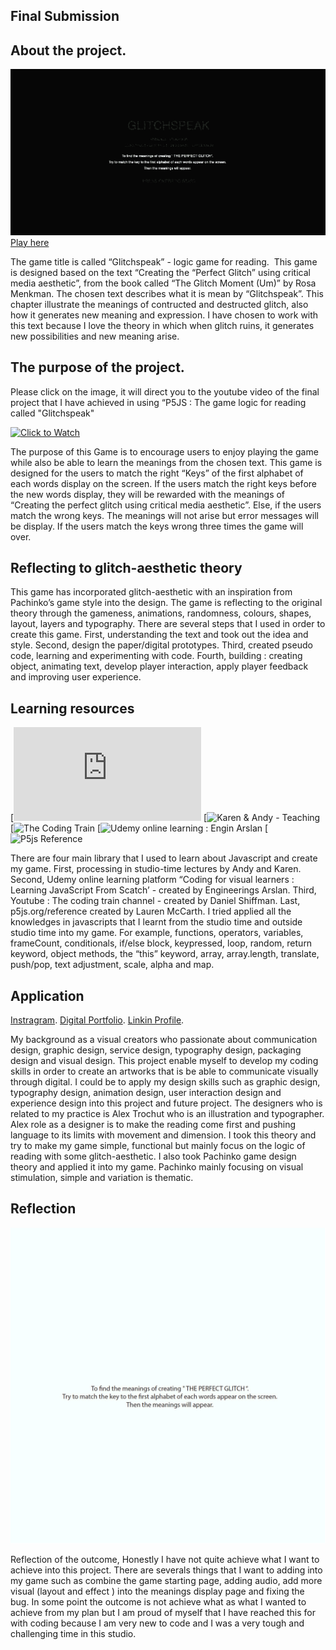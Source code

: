 ## Final Submission

## About the project.

![](Final_Outcome.gif)
[Play here](https://ptpeem.github.io/EdmCodeWorld/Final/GlitchSpeakGameLatest)

The game title is called “Glitchspeak” - logic game for reading.  This game is designed based on the text “Creating the “Perfect Glitch” using critical media aesthetic”, from the book called “The Glitch Moment (Um)” by Rosa Menkman. The chosen text describes what it is mean by “Glitchspeak”. This chapter illustrate the meanings of contructed and destructed glitch, also how it generates new meaning and expression. I have chosen to work with this text because I love the theory in which when glitch ruins, it generates new possibilities and new meaning arise.

## The purpose of the project.

Please click on the image, it will direct you to the youtube video of the final project that I have achieved in using “P5JS : The game logic for reading called "Glitchspeak"

[![Click to Watch](http://img.youtube.com/vi/f8dOilUyj8c/0.jpg)](https://youtu.be/f8dOilUyj8c)

The purpose of this Game is to encourage users to enjoy playing the game while also be able to learn the meanings from the chosen text. This game is designed for the users to match the right “Keys” of the first alphabet of each words display on the screen. If the users match the right keys before the new words display, they will be rewarded with the meanings of “Creating the perfect glitch using critical media aesthetic”. Else, if the users match the wrong keys. The meanings will not arise but error messages will be display. If the users match the keys wrong three times the game will over. 

## Reflecting to glitch-aesthetic theory

This game has incorporated glitch-aesthetic with an inspiration from Pachinko’s game style into the design. The game is reflecting to the original theory through the gameness, animations, randomness, colours, shapes, layout, layers and typography.  There are several steps that I used in order to create this game. First, understanding the text and took out the idea and style. Second, design the paper/digital prototypes. Third, created pseudo code, learning and experimenting with code. Fourth, building : creating object, animating text, develop player interaction, apply player feedback and improving user experience. 

## Learning resources

[![Karen & Andy - Teaching](https://github.com/Simandy/codewords/blob/master/processing/examples.md)
[![Karen & Andy - Teaching](https://github.com/Simandy/codewords)
[![The Coding Train](https://www.youtube.com/user/shiffman)
[![Udemy online learning : Engin Arslan](https://www.udemy.com/course/coding-for-visual-learners-learning-javascript-from-scratch/)
[![P5js Reference](https://p5js.org/reference/)

There are four main library that I used to learn about Javascript and create my game. First, processing in studio-time lectures by Andy and Karen. Second, Udemy online learning platform “Coding for visual learners : Learning JavaScript From Scatch’ - created by Engineerings Arslan. Third, Youtube : The coding train channel - created by Daniel Shiffman. Last, p5js.org/reference created by Lauren McCarth. I tried applied all the knowledges in javascripts that I learnt from the studio time and outside studio time into my game. For example, functions, operators, variables,  frameCount, conditionals, if/else block, keypressed, loop, random, return keyword, object methods, the “this” keyword, array, array.length, translate, push/pop, text adjustment, scale, alpha and map. 

## Application

[Instragram](https://www.instagram.com/matafakadesign/).
[Digital Portfolio](peemthaugsuban1.wixsite.com/mysite ).
[Linkin Profile](au.linkedin.com/in/peem-thaugsuban-8400aa149  ).

My background as a visual creators who passionate about communication design, graphic design, service design, typography design, packaging design and visual design. This project enable myself to develop my coding skills in order to create an artworks that is be able to communicate visually through digital. I could be to apply my design skills such as graphic design, typography design, animation design, user interaction design and experience design into this project and future project. The designers who is related to my practice is Alex Trochut who is an illustration and typographer. Alex role as a designer is to make the reading come first and pushing language to its limits with movement and dimension. I took this theory and try to make my game simple, functional but mainly focus on the logic of reading with some glitch-aesthetic. I also took Pachinko game design theory and applied it into my game. Pachinko mainly focusing  on visual stimulation, simple and variation is thematic.

## Reflection

![](Actual_Plan.gif)

Reflection of the outcome, Honestly I have not quite achieve what I want to achieve into this project. There are severals things that I want to adding into my game such as combine the game starting page, adding audio, add more visual (layout and effect ) into the meanings display page and fixing the bug. In some point the outcome is not achieve what as what I wanted to achieve from my plan but I am proud of myself that I have reached this for with coding because I am very new to code and I was a very tough and challenging time in this studio. 

